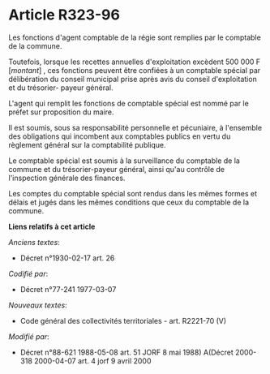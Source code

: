 # Article R323-96

Les fonctions d'agent comptable de la régie sont remplies par le comptable de la commune.

Toutefois, lorsque les recettes annuelles d'exploitation excèdent 500 000 F [*montant*] , ces fonctions peuvent être confiées
à un comptable spécial par délibération du conseil municipal prise après avis du conseil d'exploitation et du trésorier-
payeur général.

L'agent qui remplit les fonctions de comptable spécial est nommé par le préfet sur proposition du maire.

Il est soumis, sous sa responsabilité personnelle et pécuniaire, à l'ensemble des obligations qui incombent aux comptables
publics en vertu du règlement général sur la comptabilité publique.

Le comptable spécial est soumis à la surveillance du comptable de la commune et du trésorier-payeur général, ainsi qu'au
contrôle de l'inspection générale des finances.

Les comptes du comptable spécial sont rendus dans les mêmes formes et délais et jugés dans les mêmes conditions que ceux du
comptable de la commune.

**Liens relatifs à cet article**

_Anciens textes_:

  - Décret n°1930-02-17 art. 26

_Codifié par_:

  - Décret n°77-241 1977-03-07

_Nouveaux textes_:

  - Code général des collectivités territoriales - art. R2221-70 (V)

_Modifié par_:

  - Décret n°88-621 1988-05-08 art. 51 JORF 8 mai 1988) A(Décret 2000-318 2000-04-07 art. 4 jorf 9 avril 2000

